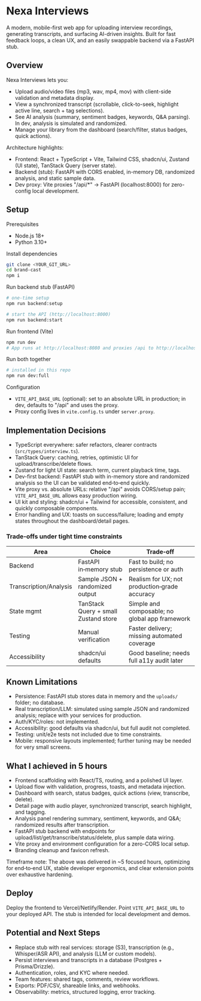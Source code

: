 # Nexa Interviews

A modern, mobile-first web app for uploading interview recordings, generating transcripts, and surfacing AI-driven insights. Built for fast feedback loops, a clean UX, and an easily swappable backend via a FastAPI stub.

## Overview

Nexa Interviews lets you:
- Upload audio/video files (mp3, wav, mp4, mov) with client-side validation and metadata display.
- View a synchronized transcript (scrollable, click-to-seek, highlight active line, search + tag selections).
- See AI analysis (summary, sentiment badges, keywords, Q&A parsing). In dev, analysis is simulated and randomized.
- Manage your library from the dashboard (search/filter, status badges, quick actions).

Architecture highlights:
- Frontend: React + TypeScript + Vite, Tailwind CSS, shadcn/ui, Zustand (UI state), TanStack Query (server state).
- Backend (stub): FastAPI with CORS enabled, in-memory DB, randomized analysis, and static sample data.
- Dev proxy: Vite proxies "/api/*" → FastAPI (localhost:8000) for zero-config local development.

## Setup

Prerequisites
- Node.js 18+
- Python 3.10+

Install dependencies
```bash
git clone <YOUR_GIT_URL>
cd brand-cast
npm i
```

Run backend stub (FastAPI)
```bash
# one-time setup
npm run backend:setup

# start the API (http://localhost:8000)
npm run backend:start
```

Run frontend (Vite)
```bash
npm run dev
# App runs at http://localhost:8080 and proxies /api to http://localhost:8000
```

Run both together
```bash
# installed in this repo
npm run dev:full
```

Configuration
- `VITE_API_BASE_URL` (optional): set to an absolute URL in production; in dev, defaults to "/api" and uses the proxy.
- Proxy config lives in `vite.config.ts` under `server.proxy`.

## Implementation Decisions

- TypeScript everywhere: safer refactors, clearer contracts (`src/types/interview.ts`).
- TanStack Query: caching, retries, optimistic UI for upload/transcribe/delete flows.
- Zustand for light UI state: search term, current playback time, tags.
- Dev-first backend: FastAPI stub with in-memory store and randomized analysis so the UI can be validated end‑to‑end quickly.
- Vite proxy vs. absolute URLs: relative "/api" avoids CORS/setup pain; `VITE_API_BASE_URL` allows easy production wiring.
- UI kit and styling: shadcn/ui + Tailwind for accessible, consistent, and quickly composable components.
- Error handling and UX: toasts on success/failure; loading and empty states throughout the dashboard/detail pages.

### Trade‑offs under tight time constraints

| Area | Choice | Trade‑off |
| --- | --- | --- |
| Backend | FastAPI in‑memory stub | Fast to build; no persistence or auth |
| Transcription/Analysis | Sample JSON + randomized output | Realism for UX; not production‑grade accuracy |
| State mgmt | TanStack Query + small Zustand store | Simple and composable; no global app framework |
| Testing | Manual verification | Faster delivery; missing automated coverage |
| Accessibility | shadcn/ui defaults | Good baseline; needs full a11y audit later |

## Known Limitations

- Persistence: FastAPI stub stores data in memory and the `uploads/` folder; no database.
- Real transcription/LLM: simulated using sample JSON and randomized analysis; replace with your services for production.
- Auth/KYC/roles: not implemented.
- Accessibility: good defaults via shadcn/ui, but full audit not completed.
- Testing: unit/e2e tests not included due to time constraints.
- Mobile: responsive layouts implemented; further tuning may be needed for very small screens.

## What I achieved in 5 hours

- Frontend scaffolding with React/TS, routing, and a polished UI layer.
- Upload flow with validation, progress, toasts, and metadata injection.
- Dashboard with search, status badges, quick actions (view, transcribe, delete).
- Detail page with audio player, synchronized transcript, search highlight, and tagging.
- Analysis panel rendering summary, sentiment, keywords, and Q&A; randomized results after transcription.
- FastAPI stub backend with endpoints for upload/list/get/transcribe/status/delete, plus sample data wiring.
- Vite proxy and environment configuration for a zero-CORS local setup.
- Branding cleanup and favicon refresh.

Timeframe note: The above was delivered in ~5 focused hours, optimizing for end‑to‑end UX, stable developer ergonomics, and clear extension points over exhaustive hardening.

## Deploy

Deploy the frontend to Vercel/Netlify/Render. Point `VITE_API_BASE_URL` to your deployed API. The stub is intended for local development and demos.

## Potential and Next Steps

- Replace stub with real services: storage (S3), transcription (e.g., Whisper/ASR API), and analysis (LLM or custom models).
- Persist interviews and transcripts in a database (Postgres + Prisma/Drizzle).
- Authentication, roles, and KYC where needed.
- Team features: shared tags, comments, review workflows.
- Exports: PDF/CSV, shareable links, and webhooks.
- Observability: metrics, structured logging, error tracking.
